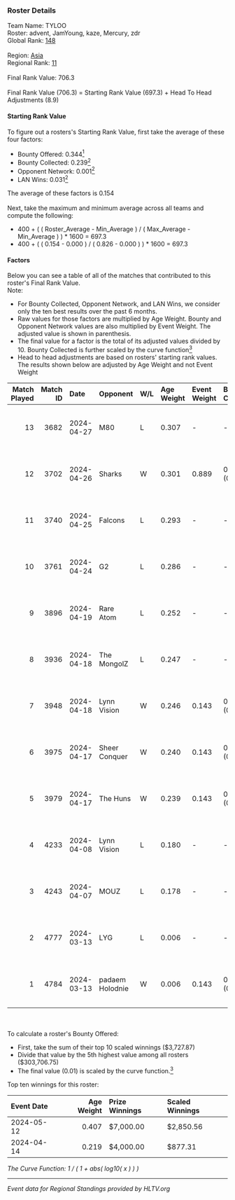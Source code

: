 ### Roster Details<br />
Team Name: TYLOO<br />
Roster: advent, JamYoung, kaze, Mercury, zdr<br />
Global Rank: [148](../standings_global.md)<br />
<br />
Region: [Asia]( ../standings_asia.md)<br />
Regional Rank: [11]( ../standings_asia.md)<br />
<br />
Final Rank Value:  706.3<br />
<br />
Final Rank Value (706.3) = Starting Rank Value (697.3) + Head To Head Adjustments (8.9)<br />

#### Starting Rank Value<br />
To figure out a rosters's Starting Rank Value, first take the average of these four factors:<br />
- Bounty Offered: 0.344[<sup>1</sup>](#table2)
- Bounty Collected: 0.239[<sup>2</sup>](#table1)
- Opponent Network: 0.001[<sup>2</sup>](#table1)
- LAN Wins: 0.031[<sup>2</sup>](#table1)

The average of these factors is 0.154<br />
<br />
Next, take the maximum and minimum average across all teams and compute the following:<br />
- 400 + ( ( Roster_Average - Min_Average ) / ( Max_Average - Min_Average ) ) * 1600 = 697.3
- 400 + ( ( 0.154 - 0.000 ) / ( 0.826 - 0.000 ) ) * 1600 = 697.3


#### Factors<br />
Below you can see a table of all of the matches that contributed to this roster's Final Rank Value.<br />
Note:<br />

- For Bounty Collected, Opponent Network, and LAN Wins, we consider only the ten best results over the past 6 months.
- Raw values for those factors are multiplied by Age Weight. Bounty and Opponent Network values are also multiplied by Event Weight. The adjusted value is shown in parenthesis.
- The final value for a factor is the total of its adjusted values divided by 10. Bounty Collected is further scaled by the curve function[<sup>3</sup>](#curveFunction)
- Head to head adjustments are based on rosters' starting rank values. The results shown below are adjusted by Age Weight and not Event Weight
<span id="table1"></span><br />


| Match Played | Match ID | Date       | Opponent        | W/L | Age Weight | Event Weight | Bounty Collected | Opponent Network | LAN Wins  | H2H Adj. | Roster                                  |
| -: | -: | :- | :- | :- | :- | :- | :- | :- | :- | -: | :- |
|           13 |     3682 | 2024-04-27 | M80             | L   | 0.307      | -            | -                | -                | -         |    -0.96 | advent, JamYoung, kaze, Mercury, zdr    |
|           12 |     3702 | 2024-04-26 | Sharks          | W   | 0.301      | 0.889        | 0.014 (0.004)    | 0.014 (0.004)    | 1 (0.301) |     4.97 | advent, JamYoung, kaze, Mercury, zdr    |
|           11 |     3740 | 2024-04-25 | Falcons         | L   | 0.293      | -            | -                | -                | -         |    -0.10 | advent, JamYoung, kaze, Mercury, zdr    |
|           10 |     3761 | 2024-04-24 | G2              | L   | 0.286      | -            | -                | -                | -         |    -0.01 | advent, JamYoung, kaze, Mercury, zdr    |
|            9 |     3896 | 2024-04-19 | Rare Atom       | L   | 0.252      | -            | -                | -                | -         |    -2.44 | advent, JamYoung, kaze, Mercury, zdr    |
|            8 |     3936 | 2024-04-18 | The MongolZ     | L   | 0.247      | -            | -                | -                | -         |    -0.01 | advent, JamYoung, kaze, Mercury, zdr    |
|            7 |     3948 | 2024-04-18 | Lynn Vision     | W   | 0.246      | 0.143        | 0.073 (0.003)    | 0.114 (0.004)    | 0 (0.000) |     5.92 | advent, JamYoung, kaze, Mercury, zdr    |
|            6 |     3975 | 2024-04-17 | Sheer Conquer   | W   | 0.240      | 0.143        | 0.000 (0.000)    | 0.009 (0.000)    | 0 (0.000) |     1.73 | advent, JamYoung, kaze, Mercury, zdr    |
|            5 |     3979 | 2024-04-17 | The Huns        | W   | 0.239      | 0.143        | 0.000 (0.000)    | 0.000 (0.000)    | 0 (0.000) |     1.21 | advent, JamYoung, kaze, Mercury, zdr    |
|            4 |     4233 | 2024-04-08 | Lynn Vision     | L   | 0.180      | -            | -                | -                | -         |    -1.32 | advent, JamYoung, kaze, Mercury, zdr    |
|            3 |     4243 | 2024-04-07 | MOUZ            | L   | 0.178      | -            | -                | -                | -         |    -0.01 | advent, JamYoung, kaze, Mercury, zdr    |
|            2 |     4777 | 2024-03-13 | LYG             | L   | 0.006      | -            | -                | -                | -         |    -0.11 | advent, JamYoung, lyrics3, Mercury, zdr |
|            1 |     4784 | 2024-03-13 | padaem Holodnie | W   | 0.006      | 0.143        | 0.000 (0.000)    | 0.000 (0.000)    | 0 (0.000) |     0.03 | advent, JamYoung, lyrics3, Mercury, zdr |

<br />
<span id="table2"></span><br />
To calculate a roster's Bounty Offered:<br />

- First, take the sum of their top 10 scaled winnings ($3,727.87)
- Divide that value by the 5th highest value among all rosters ($303,706.75)
- The final value (0.01) is scaled by the curve function.[<sup>3</sup>](#curveFunction)

Top ten winnings for this roster:<br />

| Event Date | Age Weight | Prize Winnings | Scaled Winnings |
| :- | -: | :- | :- |
| 2024-05-12 |      0.407 | $7,000.00      | $2,850.56       |
| 2024-04-14 |      0.219 | $4,000.00      | $877.31         |


<span id="curveFunction"></span>_The Curve Function: 1 / ( 1 + abs( log10( x ) ) )_<br />

---
_Event data for Regional Standings provided by HLTV.org_<br />
